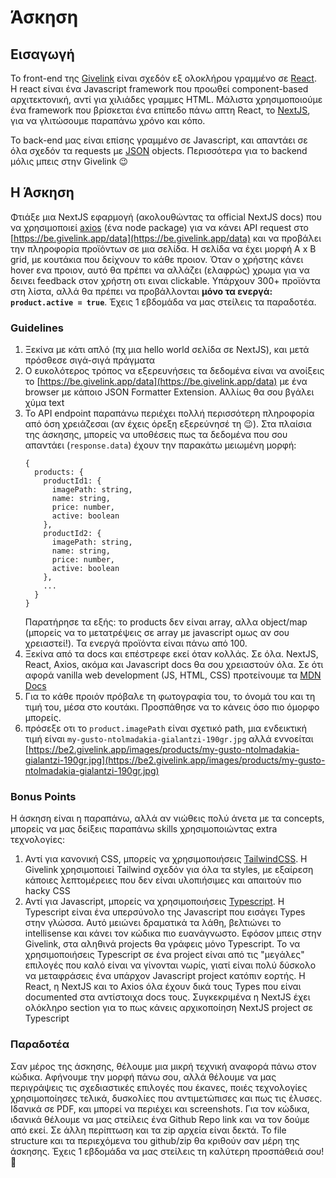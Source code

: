 # Άσκηση
## Εισαγωγή
Το front-end της [Givelink](https://givelink.app) είναι σχεδόν εξ ολοκλήρου γραμμένο σε [React](https://react.dev). Η react είναι ένα Javascript framework που προωθεί component-based αρχιτεκτονική, αντί για χιλιάδες γραμμες HTML. Μάλιστα χρησιμοποιούμε ένα framework που βρίσκεται ένα επίπεδο πάνω απτη React, το [NextJS](https://nextjs.org), για να γλιτώσουμε παραπάνω χρόνο και κόπο.

Το back-end μας είναι επίσης γραμμένο σε Javascript, και απαντάει σε όλα σχεδόν τα requests με [JSON](https://developer.mozilla.org/en-US/docs/Web/JavaScript/Reference/Global_Objects/JSON#examples) objects. Περισσότερα για το backend μόλις μπεις στην Givelink 😉

## Η Άσκηση
Φτιάξε μια NextJS εφαρμογή (ακολουθώντας τα official NextJS docs) που να χρησιμοποιεί [axios](https://axios-http.com/docs/intro) (ένα node package) για να κάνει API request στο [https://be.givelink.app/data](https://be.givelink.app/data) και να προβάλει την πληροφορία προϊόντων σε μια σελίδα. Η σελίδα να έχει μορφή A x B grid, με κουτάκια που δείχνουν το κάθε προιον. Όταν ο χρήστης κάνει hover ενα προιον, αυτό θα πρέπει να αλλάζει (ελαφρώς) χρωμα για να δεινει feedback στον χρήστη οτι ειναι clickable. Υπάρχουν 300+ προϊόντα στη λίστα, αλλά θα πρέπει να προβάλλονται **μόνο τα ενεργά: `product.active = true`**. Έχεις 1 εβδομάδα να μας στείλεις τα παραδοτέα.

### Guidelines
1. Ξεκίνα με κάτι απλό (πχ μια hello world σελίδα σε NextJS), και μετά πρόσθεσε σιγά-σιγά πράγματα
2. Ο ευκολότερος τρόπος να εξερευνήσεις τα δεδομένα είναι να ανοίξεις το [https://be.givelink.app/data](https://be.givelink.app/data) με ένα browser με κάποιο JSON Formatter Extension. Αλλίως θα σου βγάλει χύμα text
3. Το API endpoint παραπάνω περιέχει πολλή περισσότερη πληροφορία από όση χρειάζεσαι (αν έχεις όρεξη εξερεύνησέ τη 😉). Στα πλαίσια της άσκησης, μπορείς να υποθέσεις πως τα δεδομένα που σου απαντάει (`response.data`) έχουν την παρακάτω μειωμένη μορφή:
    ```
    {
      products: {
        productId1: {
          imagePath: string,
          name: string,
          price: number,
          active: boolean
        },
        productId2: {
          imagePath: string,
          name: string,
          price: number,
          active: boolean
        },
        ...
      }
    }
    ```
    Παρατήρησε τα εξής: το products δεν είναι array, αλλα object/map (μπορείς να το μετατρέψεις σε array με javascript ομως αν σου χρειαστεί!). Τα ενεργά προϊόντα είναι πάνω από 100.
4. Ξεκίνα από τα docs και επέστρεφε εκεί όταν κολλάς. Σε όλα. NextJS, React, Axios, ακόμα και Javascript docs θα σου χρειαστούν όλα. Σε ότι αφορά vanilla web development (JS, HTML, CSS) προτείνουμε τα [MDN Docs](https://developer.mozilla.org/en-US/docs/Web)
5. Για το κάθε προιόν πρόβαλε τη φωτογραφία του, το όνομά του και τη τιμή του, μέσα στο κουτάκι. Προσπάθησε να το κάνεις όσο πιο όμορφο μπορείς.
6. πρόσεξε οτι το `product.imagePath` είναι σχετικό path, μια ενδεικτική τιμή είναι `my-gusto-ntolmadakia-gialantzi-190gr.jpg` αλλά εννοείται [https://be2.givelink.app/images/products/my-gusto-ntolmadakia-gialantzi-190gr.jpg](https://be2.givelink.app/images/products/my-gusto-ntolmadakia-gialantzi-190gr.jpg)

### Bonus Points
Η άσκηση είναι η παραπάνω, αλλά αν νιώθεις πολύ άνετα με τα concepts, μπορείς να μας δείξεις παραπάνω skills χρησιμοποιώντας extra τεχνολογίες:
1. Αντί για κανονική CSS, μπορείς να χρησιμοποιήσεις [TailwindCSS](https://tailwindcss.com/docs). Η Givelink χρησιμοποιεί Tailwind σχεδόν για όλα τα styles, με εξαίρεση κάποιες λεπτομέρειες που δεν είναι υλοπιήσιμες και απαιτούν πιο hacky CSS
2. Αντί για Javascript, μπορείς να χρησιμοποιήσεις [Typescript](https://www.typescriptlang.org/docs/). H Typescript είναι ένα υπερσύνολο της Javascript που εισάγει Types στην γλώσσα. Αυτό μειώνει δραματικά τα λάθη, βελτιώνει το intellisense και κάνει τον κώδικα πιο ευανάγνωστο. Εφόσον μπεις στην Givelink, στα αληθινά projects θα γράφεις μόνο Typescript. Το να χρησιμοποιήσεις Typescript σε ένα project είναι από τις "μεγάλες" επιλογές που καλό είναι να γίνονται νωρίς, γιατί είναι πολύ δύσκολο να μεταφράσεις ένα υπάρχον Javascript project κατόπιν εορτής. Η React, η NextJS και το Axios όλα έχουν δικά τους Types που είναι documented στα αντίστοιχα docs τους. Συγκεκριμένα η NextJS έχει ολόκληρο section για το πως κάνεις αρχικοποίηση NextJS project σε Typescript

### Παραδοτέα
Σαν μέρος της άσκησης, θέλουμε μια μικρή τεχνική αναφορά πάνω στον κώδικα. Αφήνουμε την μορφή πάνω σου, αλλά θέλουμε να μας περιγράψεις τις σχεδιαστικές επιλογές που έκανες, ποιές τεχνολογίες χρησιμοποίησες τελικά, δυσκολίες που αντιμετώπισες και πως τις έλυσες. Ιδανικά σε PDF, και μπορεί να περιέχει και screenshots.
Για τον κώδικα, ιδανικά θέλουμε να μας στείλεις ένα Github Repo link και να τον δούμε από εκεί. Σε άλλη περίπτωση και τα zip αρχεία είναι δεκτά. Το file structure και τα περιεχόμενα του github/zip θα κριθούν σαν μέρη της άσκησης. Έχεις 1 εβδομάδα να μας στείλεις τη καλύτερη προσπάθειά σου! 💜
